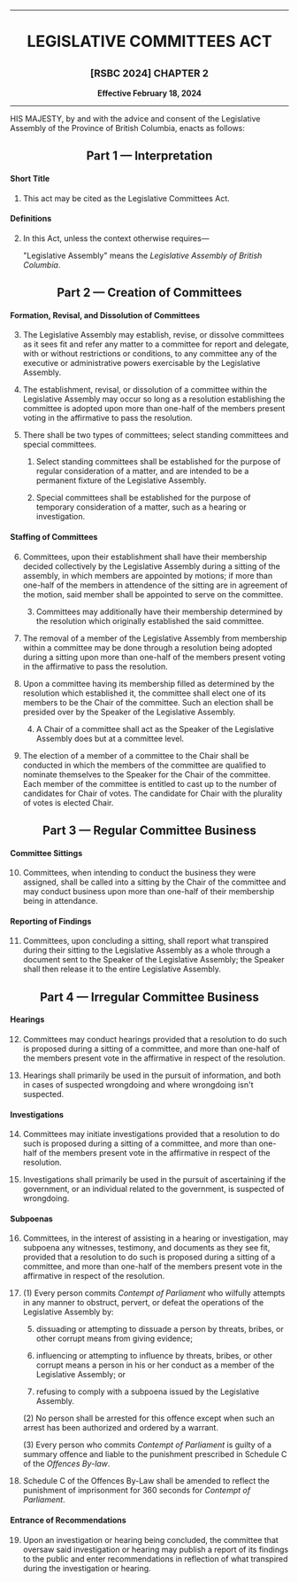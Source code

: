 <div align="center">

<hr/>

<h1>LEGISLATIVE COMMITTEES ACT</h1>

<h2><small>[RSBC 2024] CHAPTER 2</small></h2>

**Effective February 18, 2024**

<hr/>

</div>

HIS MAJESTY, by and with the advice and consent of the Legislative Assembly of the Province of British Columbia, enacts as follows:

<div align="center">
<h2>Part 1 — Interpretation</h2>
</div>

#### Short Title

1. This act may be cited as the Legislative Committees Act.

#### Definitions

2. In this Act, unless the context otherwise requires—

   "Legislative Assembly" means the *Legislative Assembly of British Columbia*.

<div align="center">
<h2>Part 2 — Creation of Committees</h2>
</div>

#### Formation, Revisal, and Dissolution of Committees

3. The Legislative Assembly may establish, revise, or dissolve committees as it sees fit and refer any matter to a committee for report and delegate, with or without restrictions or conditions, to any committee any of the executive or administrative powers exercisable by the Legislative Assembly.

4. The establishment, revisal, or dissolution of a committee within the Legislative Assembly may occur so long as a resolution establishing the committee is adopted upon more than one-half of the members present voting in the affirmative to pass the resolution.

5. There shall be two types of committees; select standing committees and special committees. 

   1. Select standing committees shall be established for the purpose of regular consideration of a matter, and are intended to be a permanent fixture of the Legislative Assembly. 
   
   2. Special committees shall be established for the purpose of temporary consideration of a matter, such as a hearing or investigation.

#### Staffing of Committees

6. Committees, upon their establishment shall have their membership decided collectively by the Legislative Assembly during a sitting of the assembly, in which members are appointed by motions; if more than one-half of the members in attendence of the sitting are in agreement of the motion, said member shall be appointed to serve on the committee.

   3. Committees may additionally have their membership determined by the resolution which originally established the said committee.

7. The removal of a member of the Legislative Assembly from membership within a committee may be done through a resolution being adopted during a sitting upon more than one-half of the members present voting in the affirmative to pass the resolution.

8. Upon a committee having its membership filled as determined by the resolution which established it, the committee shall elect one of its members to be the Chair of the committee. Such an election shall be presided over by the Speaker of the Legislative Assembly.

   4. A Chair of a committee shall act as the Speaker of the Legislative Assembly does but at a committee level.

9. The election of a member of a committee to the Chair shall be conducted in which the members of the committee are qualified to nominate themselves to the Speaker for the Chair of the committee. Each member of the committee is entitled to cast up to the number of candidates for Chair of votes. The candidate for Chair with the plurality of votes is elected Chair.

<div align="center">
<h2>Part 3 — Regular Committee Business</h2>
</div>

#### Committee Sittings

10. Committees, when intending to conduct the business they were assigned, shall be called into a sitting by the Chair of the committee and may conduct business upon more than one-half of their membership being in attendance.

#### Reporting of Findings

11. Committees, upon concluding a sitting, shall report what transpired during their sitting to the Legislative Assembly as a whole through a document sent to the Speaker of the Legislative Assembly; the Speaker shall then release it to the entire Legislative Assembly.

<div align="center">
<h2>Part 4 — Irregular Committee Business</h2>
</div>

#### Hearings

12. Committees may conduct hearings provided that a resolution to do such is proposed during a sitting of a committee, and more than one-half of the members present vote in the affirmative in respect of the resolution.

13. Hearings shall primarily be used in the pursuit of information, and both in cases of suspected wrongdoing and where wrongdoing isn't suspected.

#### Investigations

14. Committees may initiate investigations provided that a resolution to do such is proposed during a sitting of a committee, and more than one-half of the members present vote in the affirmative in respect of the resolution.

15. Investigations shall primarily be used in the pursuit of ascertaining if the government, or an individual related to the government, is suspected of wrongdoing.

#### Subpoenas

16. Committees, in the interest of assisting in a hearing or investigation, may subpoena any witnesses, testimony, and documents as they see fit, provided that a resolution to do such is proposed during a sitting of a committee, and more than one-half of the members present vote in the affirmative in respect of the resolution.

17. (1) Every person commits *Contempt of Parliament* who wilfully attempts in any manner to obstruct, pervert, or defeat the operations of the Legislative Assembly by:

      5. dissuading or attempting to dissuade a person by threats, bribes, or other corrupt means from giving evidence;

      6. influencing or attempting to influence by threats, bribes, or other corrupt means a person in his or her conduct as a member of the Legislative Assembly; or

      7. refusing to comply with a subpoena issued by the Legislative Assembly.

      (2) No person shall be arrested for this offence except when such an arrest has been authorized and ordered by a warrant.
      
      (3) Every person who commits *Contempt of Parliament* is guilty of a summary offence and liable to the punishment prescribed in Schedule C of the *Offences By-law*.

18. Schedule C of the Offences By-Law shall be amended to reflect the punishment of imprisonment for 360 seconds for *Contempt of Parliament*.

#### Entrance of Recommendations

19. Upon an investigation or hearing being concluded, the committee that oversaw said investigation or hearing may publish a report of its findings to the public and enter recommendations in reflection of what transpired during the investigation or hearing.
